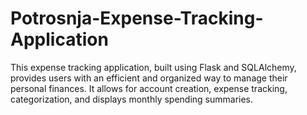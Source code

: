 # Potrosnja-Expense-Tracking-Application
This expense tracking application, built using Flask and SQLAlchemy, provides users with an efficient and organized way to manage their personal finances. It allows for account creation, expense tracking, categorization, and displays monthly spending summaries.
